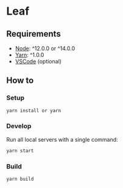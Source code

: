 # Leaf

## Requirements

-   [Node](https://nodejs.org/): ^12.0.0 or ^14.0.0
-   [Yarn](https://yarnpkg.com/): ^1.0.0
-   [VSCode](https://code.visualstudio.com/) (optional)

## How to

### Setup

```bash
yarn install or yarn
```

### Develop

Run all local servers with a single command:

```bash
yarn start
```

### Build

```bash
yarn build
```
